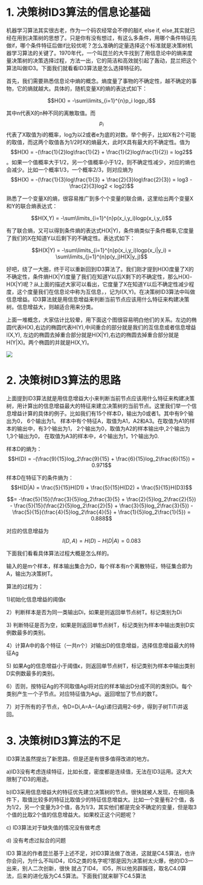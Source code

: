 # 1. 决策树ID3算法的信息论基础

机器学习算法其实很古老，作为一个码农经常会不停的敲if, else if, else,其实就已经在用到决策树的思想了。只是你有没有想过，有这么多条件，用哪个条件特征先做if，哪个条件特征后做if比较优呢？怎么准确的定量选择这个标准就是决策树机器学习算法的关键了。1970年代，一个叫昆兰的大牛找到了用信息论中的熵来度量决策树的决策选择过程，方法一出，它的简洁和高效就引起了轰动，昆兰把这个算法叫做ID3。下面我们就看看ID3算法是怎么选择特征的。

首先，我们需要熟悉信息论中熵的概念。熵度量了事物的不确定性，越不确定的事物，它的熵就越大。具体的，随机变量X的熵的表达式如下：

$$H(X) = -\sum\limits_{i=1}^{n}p_i logp_i$$

其中n代表X的n种不同的离散取值。而$$p_i$$代表了X取值为i的概率，log为以2或者e为底的对数。举个例子，比如X有2个可能的取值，而这两个取值各为1/2时X的熵最大，此时X具有最大的不确定性。值为$$H(X) = -(\frac{1}{2}log\frac{1}{2} + \frac{1}{2}log\frac{1}{2}) = log2$$。如果一个值概率大于1/2，另一个值概率小于1/2，则不确定性减少，对应的熵也会减少。比如一个概率1/3，一个概率2/3，则对应熵为$$H(X) = -(\frac{1}{3}log\frac{1}{3} + \frac{2}{3}log\frac{2}{3}) = log3 - \frac{2}{3}log2 < log2)$$

熟悉了一个变量X的熵，很容易推广到多个个变量的联合熵，这里给出两个变量X和Y的联合熵表达式：

$$H(X,Y) = -\sum\limits_{i=1}^{n}p(x_i,y_i)logp(x_i,y_i)$$

有了联合熵，又可以得到条件熵的表达式H\(X\|Y\)，条件熵类似于条件概率,它度量了我们的X在知道Y以后剩下的不确定性。表达式如下：

$$H(X|Y) = -\sum\limits_{i=1}^{n}p(x_i,y_i)logp(x_i|y_i) = \sum\limits_{j=1}^{n}p(y_j)H(X|y_j)$$

好吧，绕了一大圈，终于可以重新回到ID3算法了。我们刚才提到H\(X\)度量了X的不确定性，条件熵H\(X\|Y\)度量了我们在知道Y以后X剩下的不确定性，那么H\(X\)-H\(X\|Y\)呢？从上面的描述大家可以看出，它度量了X在知道Y以后不确定性减少程度，这个度量我们在信息论中称为互信息，，记为I\(X,Y\)。在决策树ID3算法中叫做信息增益。ID3算法就是用信息增益来判断当前节点应该用什么特征来构建决策树。信息增益大，则越适合用来分类。

上面一堆概念，大家估计比较晕，用下面这个图很容易明白他们的关系。左边的椭圆代表H\(X\),右边的椭圆代表H\(Y\),中间重合的部分就是我们的互信息或者信息增益I\(X,Y\), 左边的椭圆去掉重合部分就是H\(X\|Y\),右边的椭圆去掉重合部分就是H\(Y\|X\)。两个椭圆的并就是H\(X,Y\)。

![](http://images2015.cnblogs.com/blog/1042406/201611/1042406-20161110123427608-582642065.png)

# 2. 决策树ID3算法的思路

上面提到ID3算法就是用信息增益大小来判断当前节点应该用什么特征来构建决策树，用计算出的信息增益最大的特征来建立决策树的当前节点。这里我们举一个信息增益计算的具体的例子。比如我们有15个样本D，输出为0或者1。其中有9个输出为0， 6个输出为1。 样本中有个特征A，取值为A1，A2和A3。在取值为A1的样本的输出中，有3个输出为1， 2个输出为0，取值为A2的样本输出中,2个输出为1,3个输出为0， 在取值为A3的样本中，4个输出为1，1个输出为0.

样本D的熵为：$$H(D) = -(\frac{9}{15}log_2\frac{9}{15} + \frac{6}{15}log_2\frac{6}{15}) = 0.971$$

样本D在特征下的条件熵为： $$H(D|A) = \frac{5}{15}H(D1) + \frac{5}{15}H(D2) + \frac{5}{15}H(D3)$$

$$= -\frac{5}{15}(\frac{3}{5}log_2\frac{3}{5} + \frac{2}{5}log_2\frac{2}{5}) - \frac{5}{15}(\frac{2}{5}log_2\frac{2}{5} + \frac{3}{5}log_2\frac{3}{5}) -\frac{5}{15}(\frac{4}{5}log_2\frac{4}{5} + \frac{1}{5}log_2\frac{1}{5}) = 0.888$$

对应的信息增益为$$I(D,A) = H(D) - H(D|A) = 0.083$$

下面我们看看具体算法过程大概是怎么样的。

输入的是m个样本，样本输出集合为D，每个样本有n个离散特征，特征集合即为A，输出为决策树T。

算法的过程为：

1\)初始化信息增益的阈值ϵ

2）判断样本是否为同一类输出Di，如果是则返回单节点树T。标记类别为Di

3\) 判断特征是否为空，如果是则返回单节点树T，标记类别为样本中输出类别D实例数最多的类别。

4）计算A中的各个特征（一共n个）对输出D的信息增益，选择信息增益最大的特征Ag

5\) 如果Ag的信息增益小于阈值ϵ，则返回单节点树T，标记类别为样本中输出类别D实例数最多的类别。

6）否则，按特征Ag的不同取值Agi将对应的样本输出D分成不同的类别Di。每个类别产生一个子节点。对应特征值为Agi。返回增加了节点的数T。

7）对于所有的子节点，令D=Di,A=A−{Ag}递归调用2-6步，得到子树TiTi并返回。

# 3. 决策树ID3算法的不足

ID3算法虽然提出了新思路，但是还是有很多值得改进的地方。

a\)ID3没有考虑连续特征，比如长度，密度都是连续值，无法在ID3运用。这大大限制了ID3的用途。

b\)ID3采用信息增益大的特征优先建立决策树的节点。很快就被人发现，在相同条件下，取值比较多的特征比取值少的特征信息增益大。比如一个变量有2个值，各为1/2，另一个变量为3个值，各为1/3，其实他们都是完全不确定的变量，但是取3个值的比取2个值的信息增益大。如果校正这个问题呢？

c\) ID3算法对于缺失值的情况没有做考虑

d\) 没有考虑过拟合的问题

ID3 算法的作者昆兰基于上述不足，对ID3算法做了改进，这就是C4.5算法，也许你会问，为什么不叫ID4，ID5之类的名字呢?那是因为决策树太火爆，他的ID3一出来，别人二次创新，很快 就占了ID4， ID5，所以他另辟蹊径，取名C4.0算法，后来的进化版为C4.5算法。下面我们就来聊下C4.5算法

